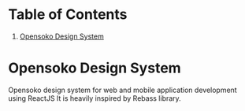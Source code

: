 
# Table of Contents

1.  [Opensoko Design System](#org98563d0)


<a id="org98563d0"></a>

# Opensoko Design System

Opensoko design system for web and mobile application development using ReactJS
It is heavily inspired by Rebass library.

